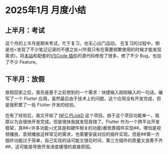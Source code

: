 # 2025年1月 月度小结

## 上半月：考试

这个月的上半月是期末考试，忙于复习，也无心出门运动。
在复习的过程中，倒是也<发现了不少笔记记录的不便之处>(毕竟只有在需要频繁使用的时候才能发现需求)，将[本站](https://github.com/BHznJNs/bhznjns.github.io)和配套的[VSCode 插件](https://github.com/BHznJNs/markdown-blog-ext)的源代码修改了很多，修了不少 Bug，也加了不少 Feature。

## 下半月：放假

放假回家之后，我先是基于之前想到的一个需求：快捷输入刚刚输入的一句话。编写了一个 Flutter 应用，虽然最后由于技术上的问题，这个应用没有开发完成，但是我积累了一些 Flutter 开发的经验。

在有了经验后，我又开始了 [NFC PLinkD](https://github.com/BHznJNs/nfc_plinkd) 这个项目。由于这个项目功能单一，我原以为会很快开发完成。但是很快我就发现我错了。Flutter 作为一个跨平台开发框架，其##<许多功能>(尤其是和硬件相关的功能)都依靠插件实现##。哪怕是视频播放、音频播放这样常见的需求，也需要安装对应的插件实现。但是##第一方插件功能过于简单，自己实现的话可能又很花时间，第三方插件的质量又良莠不齐##，这可能是导致开发进度缓慢的直接原因。
